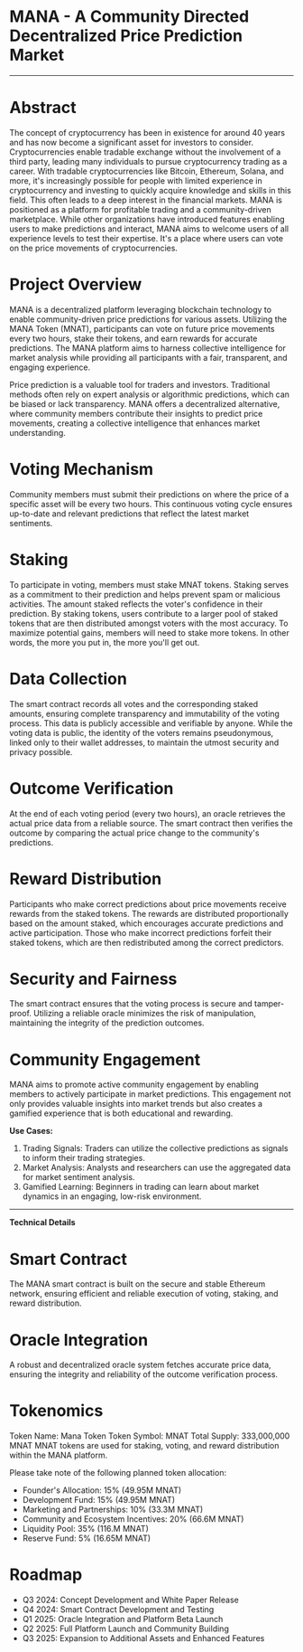 # MANA - A Community Directed Decentralized Price Prediction Market
--- --- ---

# Abstract
The concept of cryptocurrency has been in existence for around 40 years and has now become a significant asset for investors to consider. Cryptocurrencies enable tradable exchange without the involvement of a third party, leading many individuals to pursue cryptocurrency trading as a career. With tradable cryptocurrencies like Bitcoin, Ethereum, Solana, and more, it's increasingly possible for people with limited experience in cryptocurrency and investing to quickly acquire knowledge and skills in this field. This often leads to a deep interest in the financial markets. MANA is positioned as a platform for profitable trading and a community-driven marketplace. While other organizations have introduced features enabling users to make predictions and interact, MANA aims to welcome users of all experience levels to test their expertise. It's a place where users can vote on the price movements of cryptocurrencies.

# Project Overview
MANA is a decentralized platform leveraging blockchain technology to enable community-driven price predictions for various assets. Utilizing the MANA Token (MNAT), participants can vote on future price movements every two hours, stake their tokens, and earn rewards for accurate predictions. The MANA platform aims to harness collective intelligence for market analysis while providing all participants with a fair, transparent, and engaging experience. 

Price prediction is a valuable tool for traders and investors. Traditional methods often rely on expert analysis or algorithmic predictions, which can be biased or lack transparency. MANA offers a decentralized alternative, where community members contribute their insights to predict price movements, creating a collective intelligence that enhances market understanding.

# Voting Mechanism
Community members must submit their predictions on where the price of a specific asset will be every two hours. This continuous voting cycle ensures up-to-date and relevant predictions that reflect the latest market sentiments.

# Staking
To participate in voting, members must stake MNAT tokens. Staking serves as a commitment to their prediction and helps prevent spam or malicious activities. The amount staked reflects the voter's confidence in their prediction. By staking tokens, users contribute to a larger pool of staked tokens that are then distributed amongst voters with the most accuracy. To maximize potential gains, members will need to stake more tokens. In other words, the more you put in, the more you'll get out.

# Data Collection
The smart contract records all votes and the corresponding staked amounts, ensuring complete transparency and immutability of the voting process. This data is publicly accessible and verifiable by anyone. While the voting data is public, the identity of the voters remains pseudonymous, linked only to their wallet addresses, to maintain the utmost security and privacy possible. 

# Outcome Verification
At the end of each voting period (every two hours), an oracle retrieves the actual price data from a reliable source. The smart contract then verifies the outcome by comparing the actual price change to the community's predictions.

# Reward Distribution
Participants who make correct predictions about price movements receive rewards from the staked tokens. The rewards are distributed proportionally based on the amount staked, which encourages accurate predictions and active participation. Those who make incorrect predictions forfeit their staked tokens, which are then redistributed among the correct predictors.

# Security and Fairness
The smart contract ensures that the voting process is secure and tamper-proof. Utilizing a reliable oracle minimizes the risk of manipulation, maintaining the integrity of the prediction outcomes.

# Community Engagement
MANA aims to promote active community engagement by enabling members to actively participate in market predictions. This engagement not only provides valuable insights into market trends but also creates a gamified experience that is both educational and rewarding.

**Use Cases:**
1. Trading Signals: Traders can utilize the collective predictions as signals to inform their trading strategies.
2. Market Analysis: Analysts and researchers can use the aggregated data for market sentiment analysis.
3. Gamified Learning: Beginners in trading can learn about market dynamics in an engaging, low-risk environment.
--- --- ---
**Technical Details**

# Smart Contract
The MANA smart contract is built on the secure and stable Ethereum network, ensuring efficient and reliable execution of voting, staking, and reward distribution.  

# Oracle Integration
A robust and decentralized oracle system fetches accurate price data, ensuring the integrity and reliability of the outcome verification process. 

# Tokenomics
Token Name: Mana Token
Token Symbol: MNAT
Total Supply: 333,000,000 MNAT
MNAT tokens are used for staking, voting, and reward distribution within the MANA platform.

Please take note of the following planned token allocation:

- Founder's Allocation: 15% (49.95M MNAT)
- Development Fund: 15% (49.95M MNAT)
- Marketing and Partnerships: 10% (33.3M MNAT)
- Community and Ecosystem Incentives: 20% (66.6M MNAT)
- Liquidity Pool: 35% (116.M MNAT)
- Reserve Fund: 5% (16.65M MNAT)
  
# Roadmap
- Q3 2024: Concept Development and White Paper Release
- Q4 2024: Smart Contract Development and Testing
- Q1 2025: Oracle Integration and Platform Beta Launch
- Q2 2025: Full Platform Launch and Community Building
- Q3 2025: Expansion to Additional Assets and Enhanced Features
